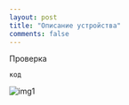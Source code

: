 ```yaml
---
layout: post
title: "Описание устройства"
comments: false
---
```


Проверка

```
код

```
![img1]({{site.baseurl}}/images/controller.jpg)
